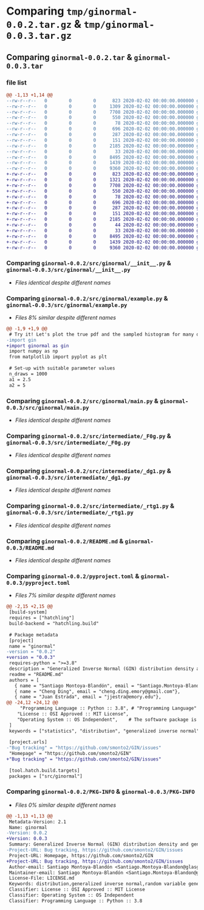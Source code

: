 # Comparing `tmp/ginormal-0.0.2.tar.gz` & `tmp/ginormal-0.0.3.tar.gz`

## Comparing `ginormal-0.0.2.tar` & `ginormal-0.0.3.tar`

### file list

```diff
@@ -1,13 +1,14 @@
--rw-r--r--   0        0        0      823 2020-02-02 00:00:00.000000 ginormal-0.0.2/src/ginormal/__init__.py
--rw-r--r--   0        0        0     1309 2020-02-02 00:00:00.000000 ginormal-0.0.2/src/ginormal/example.py
--rw-r--r--   0        0        0     7708 2020-02-02 00:00:00.000000 ginormal-0.0.2/src/ginormal/main.py
--rw-r--r--   0        0        0      550 2020-02-02 00:00:00.000000 ginormal-0.0.2/src/intermediate/_F0g.py
--rw-r--r--   0        0        0       78 2020-02-02 00:00:00.000000 ginormal-0.0.2/src/intermediate/__init__.py
--rw-r--r--   0        0        0      696 2020-02-02 00:00:00.000000 ginormal-0.0.2/src/intermediate/_dg1.py
--rw-r--r--   0        0        0      287 2020-02-02 00:00:00.000000 ginormal-0.0.2/src/intermediate/_msh.py
--rw-r--r--   0        0        0      151 2020-02-02 00:00:00.000000 ginormal-0.0.2/src/intermediate/_pbd.py
--rw-r--r--   0        0        0     2185 2020-02-02 00:00:00.000000 ginormal-0.0.2/src/intermediate/_rtg1.py
--rw-r--r--   0        0        0       33 2020-02-02 00:00:00.000000 ginormal-0.0.2/LICENSE.md
--rw-r--r--   0        0        0     8495 2020-02-02 00:00:00.000000 ginormal-0.0.2/README.md
--rw-r--r--   0        0        0     1439 2020-02-02 00:00:00.000000 ginormal-0.0.2/pyproject.toml
--rw-r--r--   0        0        0     9360 2020-02-02 00:00:00.000000 ginormal-0.0.2/PKG-INFO
+-rw-r--r--   0        0        0      823 2020-02-02 00:00:00.000000 ginormal-0.0.3/src/ginormal/__init__.py
+-rw-r--r--   0        0        0     1321 2020-02-02 00:00:00.000000 ginormal-0.0.3/src/ginormal/example.py
+-rw-r--r--   0        0        0     7708 2020-02-02 00:00:00.000000 ginormal-0.0.3/src/ginormal/main.py
+-rw-r--r--   0        0        0      550 2020-02-02 00:00:00.000000 ginormal-0.0.3/src/intermediate/_F0g.py
+-rw-r--r--   0        0        0       78 2020-02-02 00:00:00.000000 ginormal-0.0.3/src/intermediate/__init__.py
+-rw-r--r--   0        0        0      696 2020-02-02 00:00:00.000000 ginormal-0.0.3/src/intermediate/_dg1.py
+-rw-r--r--   0        0        0      287 2020-02-02 00:00:00.000000 ginormal-0.0.3/src/intermediate/_msh.py
+-rw-r--r--   0        0        0      151 2020-02-02 00:00:00.000000 ginormal-0.0.3/src/intermediate/_pbd.py
+-rw-r--r--   0        0        0     2185 2020-02-02 00:00:00.000000 ginormal-0.0.3/src/intermediate/_rtg1.py
+-rw-r--r--   0        0        0       44 2020-02-02 00:00:00.000000 ginormal-0.0.3/.gitignore
+-rw-r--r--   0        0        0       33 2020-02-02 00:00:00.000000 ginormal-0.0.3/LICENSE.md
+-rw-r--r--   0        0        0     8495 2020-02-02 00:00:00.000000 ginormal-0.0.3/README.md
+-rw-r--r--   0        0        0     1439 2020-02-02 00:00:00.000000 ginormal-0.0.3/pyproject.toml
+-rw-r--r--   0        0        0     9360 2020-02-02 00:00:00.000000 ginormal-0.0.3/PKG-INFO
```

### Comparing `ginormal-0.0.2/src/ginormal/__init__.py` & `ginormal-0.0.3/src/ginormal/__init__.py`

 * *Files identical despite different names*

### Comparing `ginormal-0.0.2/src/ginormal/example.py` & `ginormal-0.0.3/src/ginormal/example.py`

 * *Files 8% similar despite different names*

```diff
@@ -1,9 +1,9 @@
 # Try it! Let's plot the true pdf and the sampled histogram for many draws
-import gin
+import ginormal as gin
 import numpy as np
 from matplotlib import pyplot as plt
 
 # Set-up with suitable parameter values
 n_draws = 1000
 a1 = 2.5
 a2 = 5
```

### Comparing `ginormal-0.0.2/src/ginormal/main.py` & `ginormal-0.0.3/src/ginormal/main.py`

 * *Files identical despite different names*

### Comparing `ginormal-0.0.2/src/intermediate/_F0g.py` & `ginormal-0.0.3/src/intermediate/_F0g.py`

 * *Files identical despite different names*

### Comparing `ginormal-0.0.2/src/intermediate/_dg1.py` & `ginormal-0.0.3/src/intermediate/_dg1.py`

 * *Files identical despite different names*

### Comparing `ginormal-0.0.2/src/intermediate/_rtg1.py` & `ginormal-0.0.3/src/intermediate/_rtg1.py`

 * *Files identical despite different names*

### Comparing `ginormal-0.0.2/README.md` & `ginormal-0.0.3/README.md`

 * *Files identical despite different names*

### Comparing `ginormal-0.0.2/pyproject.toml` & `ginormal-0.0.3/pyproject.toml`

 * *Files 7% similar despite different names*

```diff
@@ -2,15 +2,15 @@
 [build-system]
 requires = ["hatchling"]
 build-backend = "hatchling.build"
 
 # Package metadata
 [project]
 name = "ginormal"
-version = "0.0.2"
+version = "0.0.3"
 requires-python = ">=3.8"
 description = "Generalized Inverse Normal (GIN) distribution density and generation"
 readme = "README.md"
 authors = [
   { name = "Santiago Montoya-Blandón", email = "Santiago.Montoya-Blandon@glasgow.ac.uk" },
   { name = "Cheng Ding", email = "cheng.ding.emory@gmail.com"},
   { name = "Juan Estrada", email = "jjestra@emory.edu"},
@@ -24,12 +24,12 @@
     "Programming Language :: Python :: 3.8", # "Programming Language" represents the top-level category, "Python" represents the second-level category, and "3.8" represents the third-level category.
 	"License :: OSI Approved :: MIT License",
 	"Operating System :: OS Independent",    # The software package is not dependent on any specific operating system
 ]
 keywords = ["statistics", "distribution", "generalized inverse normal", "random variable generation"]
 
 [project.urls]
-"Bug tracking" = "https://github.com/smonto2/GIN/issues"
 "Homepage" = "https://github.com/smonto2/GIN"
+"Bug tracking" = "https://github.com/smonto2/GIN/issues"
 
 [tool.hatch.build.targets]
 packages = ["src/ginormal"]
```

### Comparing `ginormal-0.0.2/PKG-INFO` & `ginormal-0.0.3/PKG-INFO`

 * *Files 0% similar despite different names*

```diff
@@ -1,13 +1,13 @@
 Metadata-Version: 2.1
 Name: ginormal
-Version: 0.0.2
+Version: 0.0.3
 Summary: Generalized Inverse Normal (GIN) distribution density and generation
-Project-URL: Bug tracking, https://github.com/smonto2/GIN/issues
 Project-URL: Homepage, https://github.com/smonto2/GIN
+Project-URL: Bug tracking, https://github.com/smonto2/GIN/issues
 Author-email: Santiago Montoya-Blandón <Santiago.Montoya-Blandon@glasgow.ac.uk>, Cheng Ding <cheng.ding.emory@gmail.com>, Juan Estrada <jjestra@emory.edu>, Zhilang Xia <zhilang.xia@glasgow.ac.uk>
 Maintainer-email: Santiago Montoya-Blandón <Santiago.Montoya-Blandon@glasgow.ac.uk>
 License-File: LICENSE.md
 Keywords: distribution,generalized inverse normal,random variable generation,statistics
 Classifier: License :: OSI Approved :: MIT License
 Classifier: Operating System :: OS Independent
 Classifier: Programming Language :: Python :: 3.8
```

